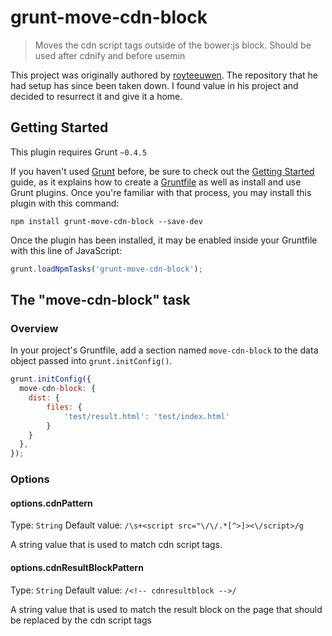 # grunt-move-cdn-block

> Moves the cdn script tags outside of the bower:js block. Should be used after cdnify and before usemin

This project was originally authored by [royteeuwen](https://github.com/royteeuwen/). The repository that he had setup has since been taken down. I found value in his project and decided to resurrect it and give it a home.

## Getting Started
This plugin requires Grunt `~0.4.5`

If you haven't used [Grunt](http://gruntjs.com/) before, be sure to check out the [Getting Started](http://gruntjs.com/getting-started) guide, as it explains how to create a [Gruntfile](http://gruntjs.com/sample-gruntfile) as well as install and use Grunt plugins. Once you're familiar with that process, you may install this plugin with this command:

```shell
npm install grunt-move-cdn-block --save-dev
```

Once the plugin has been installed, it may be enabled inside your Gruntfile with this line of JavaScript:

```js
grunt.loadNpmTasks('grunt-move-cdn-block');
```

## The "move-cdn-block" task

### Overview
In your project's Gruntfile, add a section named `move-cdn-block` to the data object passed into `grunt.initConfig()`.

```js
grunt.initConfig({
  move-cdn-block: {
    dist: {
        files: {
            'test/result.html': 'test/index.html'
        }
    }
  },
});
```

### Options

#### options.cdnPattern
Type: `String`
Default value: `/\s+<script src="\/\/.*[^>]><\/script>/g`

A string value that is used to match cdn script tags.

#### options.cdnResultBlockPattern
Type: `String`
Default value: `/<!-- cdnresultblock -->/`

A string value that is used to match the result block on the page that should be replaced by the cdn script tags

